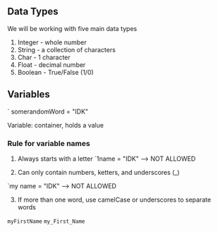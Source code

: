 ## Data Types

We will be working with five main data types
1. Integer - whole number
2. String - a collection of characters
3. Char - 1 character
4. Float - decimal number
5. Boolean - True/False (1/0)

## Variables

` somerandomWord = "IDK"

Variable: container, holds a value

### Rule for variable names

1. Always starts with a letter
`1name = "IDK" --> NOT ALLOWED

2. Can only contain numbers, ketters, and underscores (_)

`my name = "IDK" --> NOT ALLOWED

3. If more than one word, use camelCase or underscores to separate words

`myFirstName` `my_First_Name`
